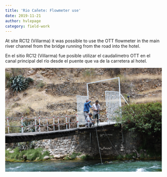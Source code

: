 ```yaml
---
title: 'Rio Cañete: Flowmeter use'
date: 2019-11-21
author: hvlepage
category: field-work
---
```



At site RC12 (Villarma) it was possible to use the OTT flowmeter in the main river channel from the bridge running from the road into the hotel.

En el sitio RC12 (Villarma) fue posible utilizar el caudalímetro OTT en el canal principal del río desde el puente que va de la carretera al hotel.

![Measuring river discharge](/assets/posts/2RC12Multiparameter.jpeg)
